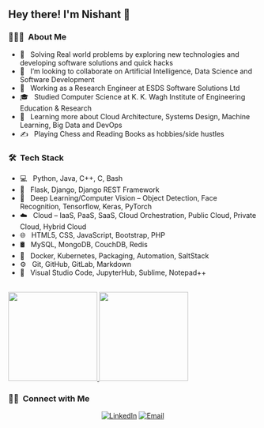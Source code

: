 <h2> Hey there! I'm Nishant  👋</h2>

<h3> 👨🏻‍💻 &nbsp;About Me </h3>

- 🤔 &nbsp; Solving Real world problems by exploring new technologies and developing software solutions and quick hacks
- 👯 &nbsp; I’m looking to collaborate on Artificial Intelligence, Data Science and Software Development
- 💼 &nbsp; Working as a Research Engineer at ESDS Software Solutions Ltd
- 🎓 &nbsp; Studied Computer Science at K. K. Wagh Institute of Engineering Education & Research
- 🌱 &nbsp; Learning more about Cloud Architecture, Systems Design, Machine Learning, Big Data and DevOps
- ✍️ &nbsp; Playing Chess and Reading Books as hobbies/side hustles

<h3> 🛠 &nbsp;Tech Stack</h3>

- 💻 &nbsp; Python, Java, C++, C, Bash
- 💠 &nbsp; Flask, Django, Django REST Framework
- 🤖 &nbsp; Deep Learning/Computer Vision – Object Detection, Face Recognition, Tensorflow, Keras, PyTorch
- ☁️ &nbsp; Cloud – IaaS, PaaS, SaaS, Cloud Orchestration, Public Cloud, Private Cloud, Hybrid Cloud
- 🌐 &nbsp; HTML5, CSS, JavaScript, Bootstrap, PHP
- 🛢 &nbsp;  MySQL, MongoDB, CouchDB, Redis
- 🚢 &nbsp; Docker, Kubernetes, Packaging, Automation, SaltStack
- ⚙️ &nbsp; Git, GitHub, GitLab, Markdown
- 🔧 &nbsp; Visual Studio Code, JupyterHub, Sublime, Notepad++  
<br/>

<a href="https://github.com/NISHANTSHRIVASTAV">
  <img height="180em" src="https://github-readme-stats.vercel.app/api?username=NISHANTSHRIVASTAV&theme=buefy&show_icons=true" />
  <img height="180em" src="https://github-readme-stats.vercel.app/api/top-langs/?username=NISHANTSHRIVASTAV&theme=buefy&layout=compact" />
</a>

<br/>

<h3> 🤝🏻 &nbsp;Connect with Me </h3>

<p align="center">
<a href="http://www.linkedin.com/in/nishant-shrivastav-07"><img alt="LinkedIn" src="https://img.shields.io/badge/LinkedIn-Nishant%20Santosh%20Shrivastav-blue?style=flat-square&logo=linkedin"></a>
<a href="mailto:nishantshrivastav23@gmail.com"><img alt="Email" src="https://img.shields.io/badge/Email-nishantshrivastav23@gmail.com-blue?style=flat-square&logo=gmail"></a>
</p>
